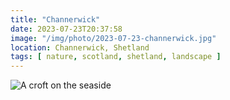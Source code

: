 ```yaml
---
title: "Channerwick"
date: 2023-07-23T20:37:58
image: "/img/photo/2023-07-23-channerwick.jpg"
location: Channerwick, Shetland
tags: [ nature, scotland, shetland, landscape ]
---
```


![A croft on the seaside](/img/photo/2023-07-23-channerwick.jpg)
